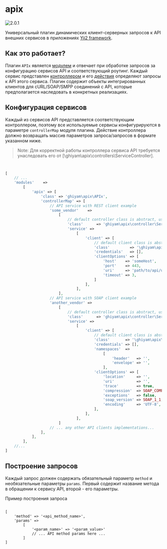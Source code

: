 # apix

![2.0.1](https://img.shields.io/static/v1?label=latest&message=2.0.1&color=006E90&style=flat-square)

Универсальный плагин динамических клиент-серверных запросов к API внешних сервисов в
приложениях [Yii2 framework](https://www.yiiframework.com/).

## Как это работает?

Плагин `APIx` является [модулем](https://www.yiiframework.com/doc/guide/2.0/en/structure-modules) и отвечает при
обработке запросов за конфигурацию сервисов API и соответствующий роутинг. Каждый сервис
представлен [контроллером](https://www.yiiframework.com/doc/guide/2.0/en/structure-controllers) и
его [действия](https://www.yiiframework.com/doc/guide/2.0/en/structure-controllers#actions) определяют запросы к API
этого сервиса. Плагин содержит объекты интегрированных клиентов для cURL/SOAP/SMPP соединений с API, которые
предполагается наследовать в конкретных реализациях.

## Конфигурация сервисов

Каждый из сервисов API представляется соответствующим контроллером, поэтому все используемые сервисы конфигурируются в
параметре `controllerMap` модуля плагина. Действие контроллера должно возвращать массив параметров запроса/запросов в
формате указанном ниже.

> Note: Для корректной работы контроллера сервиса API требуется унаследовать его от [\ghiyam\apix\controllers\ServiceController].

```php


[
    // ...
    'modules'    =>
        [
            'apix' => [
                'class' => 'ghiyam\apix\APIx',
                'controllerMap' => [
                    // API service with REST client example
                    'some_vendor'    =>
                        [
                            // default controller class is abstract, use inheritance instead
                            'class'      => 'ghiyam\apix\controller\ServiceController',
                            'service' =>
                                [
                                    'client' => [
                                        // default client class is abstract, use inheritance instead
                                        'class'         => '\ghiyam\apix\clients\CurlApiClient',
                                        'credentials'   => [],
                                        'clientOptions' => [
                                            'host'    => 'someHost',
                                            'port'    => 443,
                                            'uri'     => 'path/to/api/uri',
                                            'timeout' => 3,
                                        ]
                                    ],
                                ],
                        ],
                    // API service with SOAP client example
                    'another_vendor' =>
                        [
                            // default controller class is abstract, use implementation instead
                            'class'      => 'ghiyam\apix\controller\ServiceController',
                            'service' =>
                                [
                                    'client' => [
                                        // default client class is abstract, use inheritance instead
                                        'class'       => '\ghiyam\apix\clients\SoapApiClient',
                                        'credentials' => [],
                                        'namespaces'  =>
                                            [
                                                'header'   => '',
                                                'envelope' => '',
                                            ],
                                        'clientOptions' => [
                                            'location'     => '',
                                            'uri'          => '',
                                            'trace'        => true,
                                            'compression'  => SOAP_COMPRESSION_ACCEPT | SOAP_COMPRESSION_GZIP,
                                            'exceptions'   => false,
                                            'soap_version' => SOAP_1_1,
                                            'encoding'     => 'UTF-8',
                                        ],
                                    ],
                                ],
                        ]
                    // ... any other API clients implementations...
                ],
            ],
        ],
    //...
]


```

## Построение запросов

Каждый запрос должен содержать обязательный параметр `method` и необязательные параметры `params`. Первый содержит
название метода в обращении к сервису API, второй - его параметры.

Пример построения запроса

```

[
    'method' => '<api_method_name>',
    'params' =>
        [
            '<param_name>' => '<param_value>'
            // ... API method params here ...
        ]
]

```